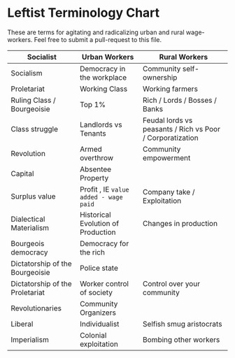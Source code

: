 # Leftist Terminology Chart

These are terms for agitating and radicalizing urban and rural wage-workers. Feel free to submit a pull-request to this file.

| Socialist                       | Urban Workers                         | Rural Workers                                             |
| ------------------------------- | ------------------------------------- | --------------------------------------------------------- |
| Socialism                       | Democracy in the workplace            | Community self-ownership                                  |
| Proletariat                     | Working Class                         | Working farmers                                           |
| Ruling Class / Bourgeoisie      | Top 1%                                | Rich / Lords / Bosses / Banks                             |
| Class struggle                  | Landlords vs Tenants                  | Feudal lords vs peasants / Rich vs Poor / Corporatization |
| Revolution                      | Armed overthrow                       | Community empowerment                                     |
| Capital                         | Absentee Property                     |                                                           |
| Surplus value                   | Profit , IE `value added - wage paid` | Company take / Exploitation                               |
| Dialectical Materialism         | Historical Evolution of Production    | Changes in production                                     |
| Bourgeois democracy             | Democracy for the rich                |                                                           |
| Dictatorship of the Bourgeoisie | Police state                          |                                                           |
| Dictatorship of the Proletariat | Worker control of society             | Control over your community                               |
| Revolutionaries                 | Community Organizers                  |                                                           |
| Liberal                         | Individualist                         | Selfish smug aristocrats                                  |
| Imperialism                     | Colonial exploitation                 | Bombing other workers                                     |
